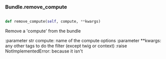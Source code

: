 ### Bundle.remove_compute

```py

def remove_compute(self, compute, **kwargs)

```



Remove a 'compute' from the bundle

:parameter str compute: name of the compute options
:parameter **kwargs: any other tags to do the filter
    (except twig or context)
:raise NotImplementedError: because it isn't

